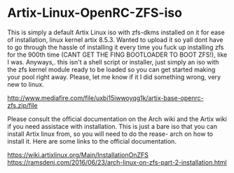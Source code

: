 # Artix-Linux-OpenRC-ZFS-iso
This is simply a default Artix Linux iso with zfs-dkms installed on it  for ease of installation, linux kernel artix 8.5.3. Wanted to upload it so yall dont have to go through the hassle of installing it every time you fuck up installing zfs for the 900th time (CANT GET THE FING  BOOTLOADER TO BOOT ZFS!), like I was. Anyways,. this isn't a shell script or installer, just simply an iso with the zfs kernel module  ready to be loaded so you can get started making your pool right  away. Please, let me know if it I did something wrong, very new to  linux.

http://www.mediafire.com/file/uxbi15iwwoyqg1k/artix-base-openrc-zfs.zip/file

Please consult the official documentation on the Arch wiki and the Artix 
wiki if you need assistace with installation. This is just a bare iso 
that you can install Artix linux from, so you will need to do the rease-
arch on how to install it. Here are some links to the official documentation. 

https://wiki.artixlinux.org/Main/InstallationOnZFS
https://ramsdenj.com/2016/06/23/arch-linux-on-zfs-part-2-installation.html

